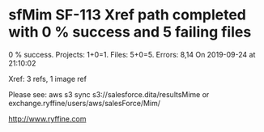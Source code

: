 # sfMim SF-113 Xref path completed with 0 % success and 5 failing files

0 % success. Projects: 1+0=1.  Files: 5+0=5. Errors: 8,14  On 2019-09-24 at 21:10:02

Xref: 3 refs, 1 image ref

Please see: aws s3 sync s3://salesforce.dita/resultsMime or exchange.ryffine/users/aws/salesForce/Mim/

http://www.ryffine.com
